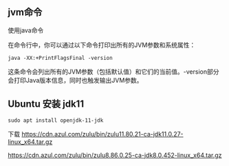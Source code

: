 


## jvm命令

使用java命令

在命令行中，你可以通过以下命令打印出所有的JVM参数和系统属性：
```
java -XX:+PrintFlagsFinal -version
```

这条命令会列出所有的JVM参数（包括默认值）和它们的当前值。-version部分会打印Java版本信息，同时也触发输出JVM参数。








## Ubuntu 安装 jdk11

```
sudo apt install openjdk-11-jdk
```


下载
https://cdn.azul.com/zulu/bin/zulu11.80.21-ca-jdk11.0.27-linux_x64.tar.gz



https://cdn.azul.com/zulu/bin/zulu8.86.0.25-ca-jdk8.0.452-linux_x64.tar.gz




